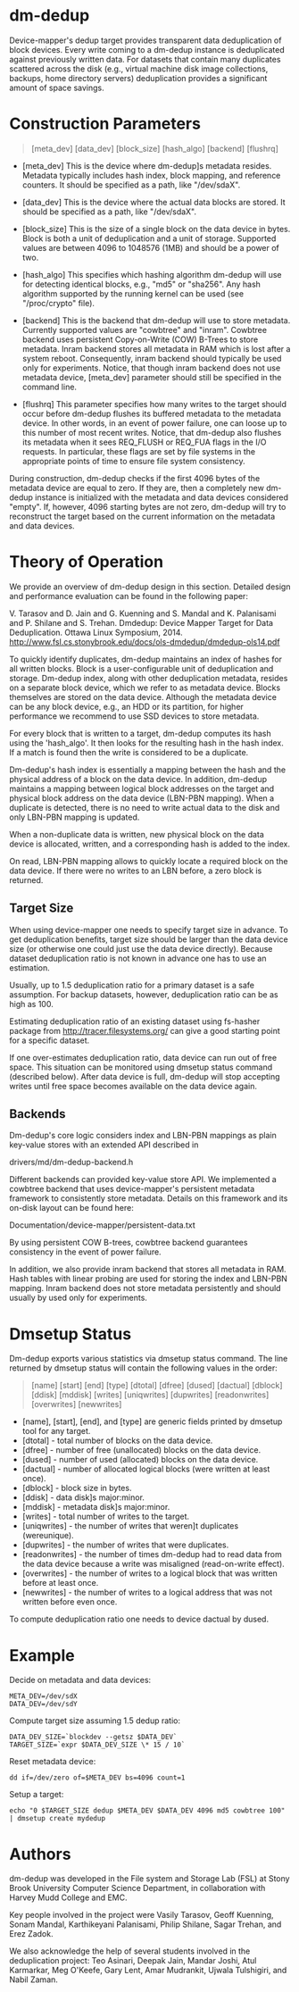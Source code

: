 dm-dedup
========

Device-mapper's dedup target provides transparent data deduplication of block
devices.  Every write coming to a dm-dedup instance is deduplicated against
previously written data.  For datasets that contain many duplicates scattered
across the disk (e.g., virtual machine disk image collections, backups, home
directory servers) deduplication provides a significant amount of space
savings.

Construction Parameters
=======================
> [meta_dev] [data_dev] [block_size] [hash_algo] [backend] [flushrq]

* [meta_dev]
	This is the device where dm-dedup]s metadata resides.  Metadata
	typically includes hash index, block mapping, and reference counters.
	It should be specified as a path, like "/dev/sdaX".

* [data_dev]
	This is the device where the actual data blocks are stored.
	It should be specified as a path, like "/dev/sdaX".

* [block_size]
	This is the size of a single block on the data device in bytes.
	Block is both a unit of deduplication and a unit of storage.
	Supported values are between 4096 to 1048576 (1MB) and should be
	a power of two.

* [hash_algo]
	This specifies which hashing algorithm dm-dedup will use for detecting
	identical blocks, e.g., "md5" or "sha256". Any hash algorithm
	supported by the running kernel can be used (see "/proc/crypto" file).

* [backend]
	This is the backend that dm-dedup will use to store metadata.
	Currently supported values are "cowbtree" and "inram".
	Cowbtree backend uses persistent Copy-on-Write (COW) B-Trees to store
	metadata. Inram backend stores all metadata in RAM which is
	lost after a system reboot. Consequently, inram backend should
	typically be used only for experiments. Notice, that though inram
	backend does not use metadata device, [meta_dev] parameter
	should still be specified in the command line.

* [flushrq]
	This parameter specifies how many writes to the target should occur
	before dm-dedup flushes its buffered metadata to the metadata device.
	In other words, in an event of power failure, one can loose up to this
	number of most recent writes.  Notice, that dm-dedup also flushes its
	metadata when it sees REQ_FLUSH or REQ_FUA flags in the I/O requests.
	In particular, these flags are set by file systems in the
	appropriate points of time to ensure file system consistency.

During construction, dm-dedup checks if the first 4096 bytes of the metadata
device are equal to zero. If they are, then a completely new dm-dedup instance
is initialized with the metadata and data devices considered "empty". If,
however, 4096 starting bytes are not zero, dm-dedup will try to reconstruct
the target based on the current information on the metadata and data devices.

Theory of Operation
===================

We provide an overview of dm-dedup design in this section. Detailed design and
performance evaluation can be found in the following paper:

V. Tarasov and D. Jain and G. Kuenning and S. Mandal and K. Palanisami and P.
Shilane and S. Trehan. Dmdedup: Device Mapper Target for Data Deduplication.
Ottawa Linux Symposium, 2014.
http://www.fsl.cs.stonybrook.edu/docs/ols-dmdedup/dmdedup-ols14.pdf

To quickly identify duplicates, dm-dedup maintains an index of hashes for all
written blocks.  Block is a user-configurable unit of deduplication and
storage.  Dm-dedup index, along with other deduplication metadata, resides on
a separate block device, which we refer to as metadata device. Blocks
themselves are stored on the data device. Although the metadata device can be
any block device, e.g., an HDD or its partition, for higher performance we
recommend to use SSD devices to store metadata.

For every block that is written to a target, dm-dedup computes its hash using
the 'hash_algo'. It then looks for the resulting hash in the hash index. If a
match is found then the write is considered to be a duplicate.

Dm-dedup's hash index is essentially a mapping between the hash and the
physical address of a block on the data device. In addition, dm-dedup
maintains a mapping between logical block addresses on the target and physical
block address on the data device (LBN-PBN mapping). When a duplicate is
detected, there is no need to write actual data to the disk and only LBN-PBN
mapping is updated.

When a non-duplicate data is written, new physical block on the data device is
allocated, written, and a corresponding hash is added to the index.

On read, LBN-PBN mapping allows to quickly locate a required block on the data
device.  If there were no writes to an LBN before, a zero block is returned.

Target Size
-----------

When using device-mapper one needs to specify target size in advance. To get
deduplication benefits, target size should be larger than the data device size
(or otherwise one could just use the data device directly).  Because dataset
deduplication ratio is not known in advance one has to use an estimation.

Usually, up to 1.5 deduplication ratio for a primary dataset is a safe
assumption.  For backup datasets, however, deduplication ratio can be as high
as 100.

Estimating deduplication ratio of an existing dataset using fs-hasher package
from http://tracer.filesystems.org/ can give a good starting point for a
specific dataset.

If one over-estimates deduplication ratio, data device can run out of free
space. This situation can be monitored using dmsetup status command (described
below).  After data device is full, dm-dedup will stop accepting writes until
free space becomes available on the data device again.

Backends
--------

Dm-dedup's core logic considers index and LBN-PBN mappings as plain key-value
stores with an extended API described in

drivers/md/dm-dedup-backend.h

Different backends can provided key-value store API. We implemented a cowbtree
backend that uses device-mapper's persistent metadata framework to
consistently store metadata. Details on this framework and its on-disk layout
can be found here:

Documentation/device-mapper/persistent-data.txt

By using persistent COW B-trees, cowbtree backend guarantees consistency in
the event of power failure.

In addition, we also provide inram backend that stores all metadata in RAM.
Hash tables with linear probing are used for storing the index and LBN-PBN
mapping. Inram backend does not store metadata persistently and should usually
by used only for experiments.

Dmsetup Status
==============

Dm-dedup exports various statistics via dmsetup status command. The line
returned by dmsetup status will contain the following values in the order:

> [name] [start] [end] [type] 
> [dtotal] [dfree] [dused] [dactual] [dblock] [ddisk] [mddisk] 
> [writes] [uniqwrites] [dupwrites] [readonwrites] [overwrites] [newwrites]

* [name], [start], [end], and [type] are generic fields printed by dmsetup tool 
for any target.
* [dtotal]       - total number of blocks on the data device.
* [dfree]        - number of free (unallocated) blocks on the data device.
* [dused]        - number of used (allocated) blocks on the data device.
* [dactual]      - number of allocated logical blocks (were written at least once).
* [dblock]       - block size in bytes.
* [ddisk]        - data disk]s major:minor.
* [mddisk]       - metadata disk]s major:minor.
* [writes]       - total number of writes to the target.
* [uniqwrites]   - the number of writes that weren]t duplicates (wereunique).
* [dupwrites]    - the number of writes that were duplicates.
* [readonwrites] - the number of times dm-dedup had to read data from the data
    	         device because a write was misaligned (read-on-write effect).
* [overwrites]   - the number of writes to a logical block that was
    	         written before at least once.
* [newwrites]    - the number of writes to a logical address that was not written
		 before even once.

To compute deduplication ratio one needs to device dactual by dused.

Example
=======

Decide on metadata and data devices:
```
META_DEV=/dev/sdX
DATA_DEV=/dev/sdY
```
Compute target size assuming 1.5 dedup ratio:
```
DATA_DEV_SIZE=`blockdev --getsz $DATA_DEV`
TARGET_SIZE=`expr $DATA_DEV_SIZE \* 15 / 10`
```

Reset metadata device:
```
dd if=/dev/zero of=$META_DEV bs=4096 count=1
```

Setup a target:
```
echo "0 $TARGET_SIZE dedup $META_DEV $DATA_DEV 4096 md5 cowbtree 100" |	dmsetup create mydedup
```

Authors
=======

dm-dedup was developed in the File system and Storage Lab (FSL) at Stony
Brook University Computer Science Department, in collaboration with Harvey
Mudd College and EMC.

Key people involved in the project were Vasily Tarasov, Geoff Kuenning,
Sonam Mandal, Karthikeyani Palanisami, Philip Shilane, Sagar Trehan, and
Erez Zadok.

We also acknowledge the help of several students involved in the
deduplication project: Teo Asinari, Deepak Jain, Mandar Joshi, Atul
Karmarkar, Meg O'Keefe, Gary Lent, Amar Mudrankit, Ujwala Tulshigiri, and
Nabil Zaman.

